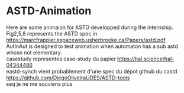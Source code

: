 # ASTD-Animation

Here are some animaion for ASTD developped during the internship.  
Fig2,5,8  represents the ASTD spec in https://marcfrappier.espaceweb.usherbrooke.ca/Papers/astd.pdf  
AutInAut is designed to test animation when automaton has a sub astd whose not elementary.  
casestudy representes case-study du papier https://hal.science/hal-04344486  
eastd-synch vient probablement d'une spec du dépot github du castd https://github.com/DiegoOliveiraUDES/ASTD-tools  
seq je ne me souviens plus 
